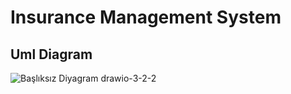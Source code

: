 # Insurance Management System

## Uml Diagram

![Başlıksız Diyagram drawio-3-2-2](https://user-images.githubusercontent.com/74728647/233841612-04a5893e-e5e0-4cf3-bd33-688508c32162.png)
